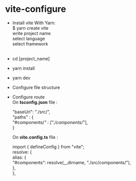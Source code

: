 # vite-configure

- Install vite With Yarn: <br>
    $ yarn create vite <br>
    write project name <br>
    select language <br>
    select framework <br> <br>

- cd [project_name]
- yarn install <br>
- yarn dev <br> 
- Configure file structure <br> 
- Configure route <br>
  On <b>tsconfig.json</b> file :  <br>

  "baseUrl": "./src/", <br>
    "paths" : { <br>
      "#components/*" : ["./components/*"], <br>
    } <br> 

  On <b>vite.config.ts</b> file : <br />

  import { defineConfig } from "vite"; <br>
  resolve: { <br>
    alias: { <br>
      "#components": resolve(__dirname, "./src/components/"), <br>
    }, <br>
  }, <br>

